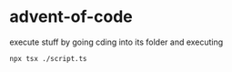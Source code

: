 # advent-of-code
execute stuff by going cding into its folder and executing

```shell
npx tsx ./script.ts
```